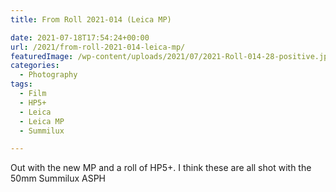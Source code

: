 ```yaml
---
title: From Roll 2021-014 (Leica MP)

date: 2021-07-18T17:54:24+00:00
url: /2021/from-roll-2021-014-leica-mp/
featuredImage: /wp-content/uploads/2021/07/2021-Roll-014-28-positive.jpg
categories:
  - Photography
tags:
  - Film
  - HP5+
  - Leica
  - Leica MP
  - Summilux

---
```

<!--kg-card-begin: html-->

Out with the new MP and a roll of HP5+. I think these are all shot with the 50mm Summilux ASPH

<div class="wp-block-envira-envira-gallery">
</div>

<!--kg-card-end: html-->